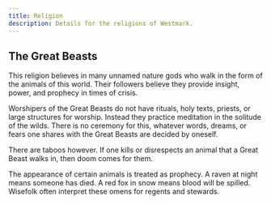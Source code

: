 ```yaml
---
title: Religion
description: Details for the religions of Westmark.
---
```


## The Great Beasts
This religion believes in many unnamed nature gods who walk in the form of the animals of this world. Their followers believe they provide insight, power, and prophecy in times of crisis.

Worshipers of the Great Beasts do not have rituals, holy texts, priests, or large structures for worship. Instead they practice meditation in the solitude of the wilds. There is no ceremony for this, whatever words, dreams, or fears one shares with the Great Beasts are decided by oneself.

There are taboos however. If one kills or disrespects an animal that a Great Beast walks in, then doom comes for them.

The appearance of certain animals is treated as prophecy. A raven at night means someone has died. A red fox in snow means blood will be spilled. Wisefolk often interpret these omens for regents and stewards.